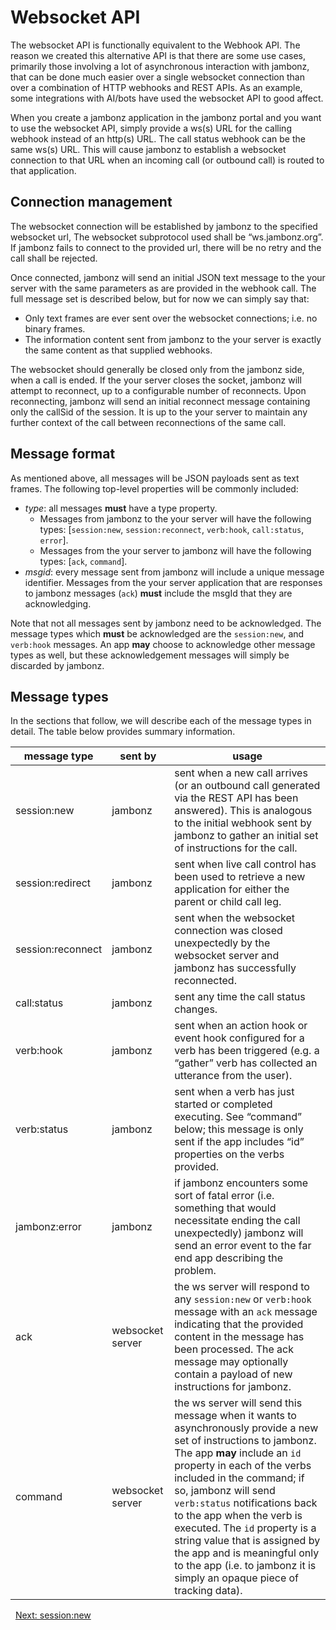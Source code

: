 # Websocket API

The websocket API is functionally equivalent to the Webhook API.  The reason we created this alternative API is that there are some use cases, primarily those involving a lot of asynchronous interaction with jambonz, that can be done much easier over a single websocket connection than over a combination of HTTP webhooks and REST APIs.  As an example, some integrations with AI/bots have used the websocket API to good affect.

When you create a jambonz application in the jambonz portal and you want to use the websocket API, simply provide a ws(s) URL for the calling webhook instead of an http(s) URL.  The call status webhook can be the same ws(s) URL.  This will cause jambonz to establish a websocket connection to that URL when an incoming call (or outbound call) is routed to that application.

## Connection management

The websocket connection will be established by jambonz to the specified websocket url,  The websocket subprotocol used shall be “ws.jambonz.org”.  If jambonz fails to connect to the provided url, there will be no retry and the call shall be rejected.

Once connected, jambonz will send an initial JSON text message to the your server with the same parameters as are provided in the webhook call.  The full message set is described below, but for now we can simply say that:
- Only text frames are ever sent over the websocket connections; i.e. no binary frames.
- The information content sent from jambonz to the your server is exactly the same content as that supplied webhooks.

The websocket should generally be closed only from the jambonz side, when a call is ended.  If the your server closes the socket, jambonz will attempt to reconnect, up to a configurable number of reconnects.  Upon reconnecting, jambonz will send an initial reconnect message containing only the callSid of the session.  It is up to the your server to maintain any further context of the call between reconnections of the same call.

## Message format

As mentioned above, all messages will be JSON payloads sent as text frames.  The following top-level properties will be commonly included:
- *type*: all messages **must** have a type property.
  - Messages from jambonz to the your server will have the following types: [`session:new`, `session:reconnect`, `verb:hook`, `call:status`, `error`].
  - Messages from the your server to jambonz will have the following types: [`ack`, `command`].
- *msgid*: every message sent from jambonz will include a unique message identifier. Messages from the your server application that are responses to jambonz messages (`ack`) **must** include the msgId that they are acknowledging.  

Note that not all messages sent by jambonz need to be acknowledged.  The message types which **must** be acknowledged are the `session:new`, and `verb:hook` messages.  An app **may** choose to acknowledge other message types as well, but these acknowledgement messages will simply be discarded by jambonz.

## Message types
In the sections that follow, we will describe each of the message types in detail.  The table below provides summary information.

|message type|sent by|usage|
|---|---|---|
|session:new|jambonz|sent when a new call arrives (or an outbound call generated via the  REST API has been answered).  This is analogous to the initial webhook sent by jambonz to gather an initial set of instructions for the call.|
|session:redirect|jambonz|sent when live call control has been used to retrieve a new application for either the parent or child call leg.|
|session:reconnect|jambonz|sent when the websocket connection was closed unexpectedly by the websocket server and jambonz has successfully reconnected.|
|call:status|jambonz|sent any time the call status changes.|
|verb:hook|jambonz| sent when an action hook or event hook configured for a verb has been triggered (e.g. a “gather” verb has collected an utterance from the user).|
|verb:status|jambonz|sent when a verb has just started or completed executing.  See “command” below; this message is only sent if the app includes “id” properties on the verbs provided.|
|jambonz:error|jambonz| if jambonz encounters some sort of fatal error (i.e. something that would necessitate ending the call unexpectedly) jambonz will send an error event to the far end app describing the problem.|
|ack|websocket server|the ws server will respond to any `session:new` or `verb:hook` message with an `ack` message indicating that the provided content in the message has been processed.  The ack message may optionally contain a payload of new instructions for jambonz.|
|command|websocket server|the ws server  will send this message when it wants to asynchronously  provide a new set of instructions to jambonz. The app **may** include an `id` property in each of the verbs included in the command; if so, jambonz will send `verb:status` notifications back to the app when the verb is executed.  The `id` property is a string value that is assigned by the app and is meaningful only to the app (i.e. to jambonz it is simply an opaque piece of tracking data).|


<p class="flex">
<span>&nbsp;</span>
<a href="/docs/ws/session-new">Next: session:new</a>
</p>
